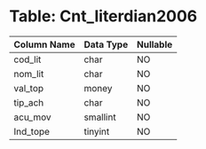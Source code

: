 # Table: Cnt_literdian2006

| Column Name | Data Type | Nullable |
|-------------|-----------|----------|
| cod_lit | char | NO |
| nom_lit | char | NO |
| val_top | money | NO |
| tip_ach | char | NO |
| acu_mov | smallint | NO |
| Ind_tope | tinyint | NO |
